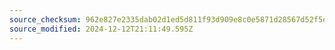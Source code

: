 ```yaml
---
source_checksum: 962e827e2335dab02d1ed5d811f93d909e8c0e5871d28567d52f5e7b8fc9618b
source_modified: 2024-12-12T21:11:49.595Z
---
```


